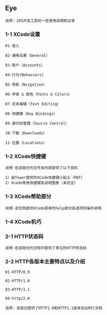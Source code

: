 ## Eye
`说明：iOS开发工具的一些使用说明和记录`

### 1-1 XCode设置

`01-进入`

`02-通用设置（General）`

`03-账户（Accounts）`

`04-行为(Behaviors)`

`05-导航（Nvigation）`

`06-字体 & 颜色（Fonts & Colors）`

`07-文本编辑（Text Editing）`

`08-快捷键（Key Bindings）`

`09-源代码管理（Source Control）`

`10-下载（Downloads）`

`11-位置（Locations）`

### 1-2 XCode快捷键
`说明·在该部分的文件夹内部提供了以下资料`

	1）由Tower提供的XCode快捷键小贴士（PDF）
	2）Xcode常用快捷键及说明图表（未完全）
### 1-3 XCode帮助部分
`说明·该文档提供XCode菜单栏help部分各选项的操作说明`

### 1-4 XCode机巧

### 2-1 HTTP状态码
`说明·在该部分的文档中提供了常见的HTTP状态码`

### 2-2 HTTP各版本主要特点以及介绍

`01-HTTP/0.9 `

`02-HTTP/1.0`

`03-HTTP/1.1`

`04-http/2.0`

`说明：该部分提供了HTTP1.0和HTTP1.1版本协议RFC文档`